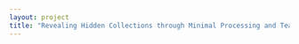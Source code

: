 ```yaml
--- 
layout: project 
title: "Revealing Hidden Collections through Minimal Processing and Teaching" 
---
```



